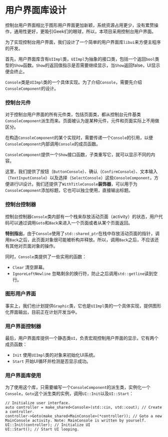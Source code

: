 # 用户界面库设计

控制台用户界面相比于图形用户界面更加新颖，系统资源占用更少，没有累赘操作，通用性更好，更吸引Geek们的眼球，所以，本项目采用控制台用户界面。

为了实现控制台用户界面，我们设计了一个简单的用户界面库`libui`来方便主程序的开发。

首先，用户界面库含有`UIImpl`类，`UIImpl`为抽象的接口类，包括一个返回`bool`类型的`Show`函数。`Show`的返回值指示是否需要继续显示，当`Show`返回false，UI显示便会终止。

`Console`类是`UIImpl`类的一个具体实现。为了介绍`Console`，需要先介绍`ConsoleComponent`的设计。

### 控制台元件

对于控制台用户界面的所有元件类，包括页面类，都从控制台元件基类`ConsoleComponent`派生而来。页面被认为是某种元件，元件和页面实际上不用做区分。

在构造`ConsoleComponent`的某个实现时，需要传递一个`Console`的引用，以便`ConsoleComponent`内部调用`Console`的成员函数。

`ConsoleComponent`提供一个`Show`接口函数，子类重写它，就可以显示不同的内容。

这里，我们提供了按钮（`ButtonConsole`）、确认（`ConfirmConsole`）、文本输入（`TextInputConsole`）以及选择（`SelectConsole`）这些`ConsoleComponent`，方便进行UI设计。我们还提供了`WithTitleConsole`**装饰器**，可以用于为`ConsoleComponent`添加标题，它也可以独立使用，直接输出标题。

### 控制台控制器

控制台控制器`Console`类内部有一个栈来存放活动页面（activity）的状态，用户代码可以通过调用`Goto`和`Back`来进入一个页面或者从某个页面返回。

**特别指出**，由于`Console`使用了`std::shared_ptr`在栈中存放活动页面的指针，调用`Back`之后，此页面对象很可能被析构并释放。所以，调用`Back`之后，不应该还有其他对页面对象的操作。

同时，`Console`类提供了一些实用的函数：

- `Clear` 清空屏幕。
- `IgnoreLeftNewline` 忽略剩余的换行符，防止之后调用`std::getline`读到空行。

### 图形用户界面

事实上，我们也计划提供`Graphic`类，它也是`UIImpl`类的一个具体实现，提供图形化界面输出，目前正在计划开发当中。

### 用户界面控制器

最后，用户界面库提供一个静态类`UI`，负责宏观控制用户界面的显示，它有两个成员函数：

- `Init` 使用`UIImpl`类的对象来初始化UI系统。
- `Start` 开始UI循环并检测是否显示成功。

### 用户界面库使用

为了使用这个库，只需要编写一个`ConsoleComponent`的派生类，实例化一个`Console`，`Goto`这个派生类的实例，调用`UI::Init`以及`UI::Start`：

```
// Initialize user interface.
auto controller = make_shared<Console>(std::cin, std::cout); // Create a controller.
controller->Goto(make_shared<MainConsole>(*controller)); // Goto a new MainConsole activity. Note: MainConsole is written by yourself.
UI::Init(controller); // Initialize UI
UI::Start(); // Start UI looping.
```

